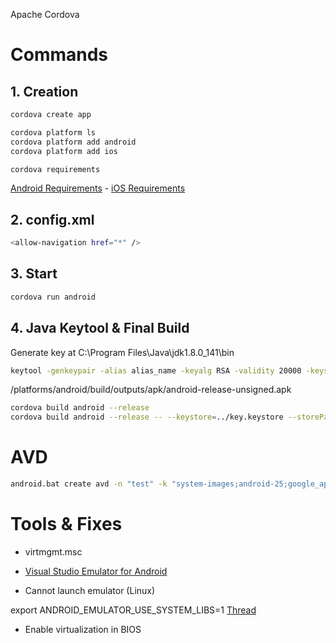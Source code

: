 Apache Cordova

# Commands
## 1. Creation
```sh
cordova create app

cordova platform ls
cordova platform add android
cordova platform add ios

cordova requirements
```
<a href="https://cordova.apache.org/docs/en/latest/guide/platforms/android/index.html#requirements-and-support">Android Requirements</a> - <a href="https://cordova.apache.org/docs/en/latest/guide/platforms/ios/index.html#requirements-and-support">iOS Requirements</a>


## 2. config.xml
```sh
<allow-navigation href="*" />
```

## 3. Start
```sh
cordova run android
```

## 4. Java Keytool & Final Build
Generate key at C:\Program Files\Java\jdk1.8.0_141\bin
```sh
keytool -genkeypair -alias alias_name -keyalg RSA -validity 20000 -keystore H:\project\key.keystore
```
/platforms/android/build/outputs/apk/android-release-unsigned.apk
```sh
cordova build android --release
cordova build android --release -- --keystore=../key.keystore --storePassword=password --alias=alias_name --password=password
```

# AVD
```sh
android.bat create avd -n "test" -k "system-images;android-25;google_apis;x86"
```

# Tools & Fixes
- virtmgmt.msc

- <a href="https://www.visualstudio.com/vs/msft-android-emulator/" target="_blank">Visual Studio Emulator for Android</a> 
- Cannot launch emulator (Linux)

export ANDROID_EMULATOR_USE_SYSTEM_LIBS=1
<a href="https://stackoverflow.com/questions/35911302/cannot-launch-emulator-on-linux-ubuntu-15-10" target="_blank">Thread</a> 

- Enable virtualization in BIOS


